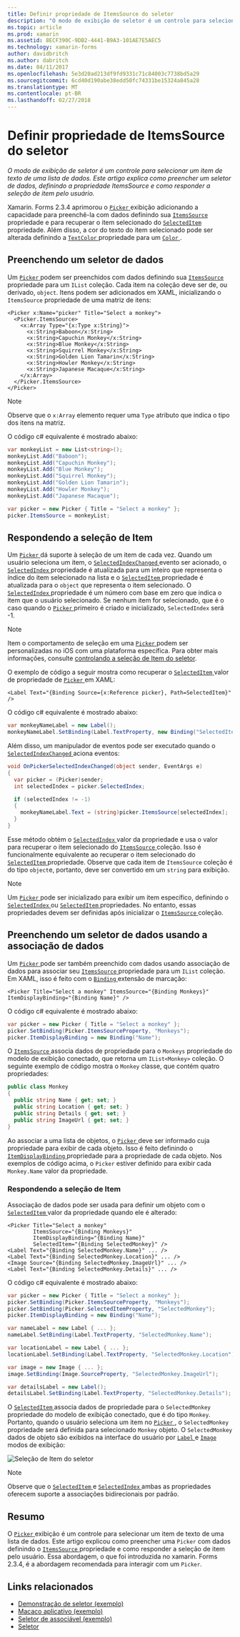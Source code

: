 ```yaml
---
title: Definir propriedade de ItemsSource do seletor
description: "O modo de exibição de seletor é um controle para selecionar um item de texto de uma lista de dados. Este artigo explica como preencher um seletor de dados, definindo a propriedade ItemsSource e como responder a seleção de item pelo usuário."
ms.topic: article
ms.prod: xamarin
ms.assetid: 8ECF390C-9DB2-4441-B9A3-101AE7E5AEC5
ms.technology: xamarin-forms
author: davidbritch
ms.author: dabritch
ms.date: 04/11/2017
ms.openlocfilehash: 5e3d20ad213df9fd9331c71c84003c7738bd5a29
ms.sourcegitcommit: 6cd40d190abe38edd50fc74331be15324a845a28
ms.translationtype: MT
ms.contentlocale: pt-BR
ms.lasthandoff: 02/27/2018
---
```

# <a name="setting-a-pickers-itemssource-property"></a>Definir propriedade de ItemsSource do seletor

_O modo de exibição de seletor é um controle para selecionar um item de texto de uma lista de dados. Este artigo explica como preencher um seletor de dados, definindo a propriedade ItemsSource e como responder a seleção de item pelo usuário._

Xamarin. Forms 2.3.4 aprimorou o [ `Picker` ](https://developer.xamarin.com/api/type/Xamarin.Forms.Picker/) exibição adicionando a capacidade para preenchê-la com dados definindo sua [ `ItemsSource` ](https://developer.xamarin.com/api/property/Xamarin.Forms.Picker.ItemsSource/) propriedade e para recuperar o item selecionado do [ `SelectedItem` ](https://developer.xamarin.com/api/property/Xamarin.Forms.Picker.SelectedItem/) propriedade. Além disso, a cor do texto do item selecionado pode ser alterada definindo a [ `TextColor` ](https://developer.xamarin.com/api/property/Xamarin.Forms.Picker.TextColor/) propriedade para um [ `Color` ](https://developer.xamarin.com/api/type/Xamarin.Forms.Color/).

## <a name="populating-a-picker-with-data"></a>Preenchendo um seletor de dados

Um [ `Picker` ](https://developer.xamarin.com/api/type/Xamarin.Forms.Picker/) podem ser preenchidos com dados definindo sua [ `ItemsSource` ](https://developer.xamarin.com/api/property/Xamarin.Forms.Picker.ItemsSource/) propriedade para um `IList` coleção. Cada item na coleção deve ser de, ou derivado, `object`. Itens podem ser adicionados em XAML, inicializando o `ItemsSource` propriedade de uma matriz de itens:

```xaml
<Picker x:Name="picker" Title="Select a monkey">
  <Picker.ItemsSource>
    <x:Array Type="{x:Type x:String}">
      <x:String>Baboon</x:String>
      <x:String>Capuchin Monkey</x:String>
      <x:String>Blue Monkey</x:String>
      <x:String>Squirrel Monkey</x:String>
      <x:String>Golden Lion Tamarin</x:String>
      <x:String>Howler Monkey</x:String>
      <x:String>Japanese Macaque</x:String>
    </x:Array>
  </Picker.ItemsSource>
</Picker>
```

> [!NOTE]
> Observe que o `x:Array` elemento requer uma `Type` atributo que indica o tipo dos itens na matriz.

O código c# equivalente é mostrado abaixo:

```csharp
var monkeyList = new List<string>();
monkeyList.Add("Baboon");
monkeyList.Add("Capuchin Monkey");
monkeyList.Add("Blue Monkey");
monkeyList.Add("Squirrel Monkey");
monkeyList.Add("Golden Lion Tamarin");
monkeyList.Add("Howler Monkey");
monkeyList.Add("Japanese Macaque");

var picker = new Picker { Title = "Select a monkey" };
picker.ItemsSource = monkeyList;
```

## <a name="responding-to-item-selection"></a>Respondendo a seleção de Item

Um [ `Picker` ](https://developer.xamarin.com/api/type/Xamarin.Forms.Picker/) dá suporte à seleção de um item de cada vez. Quando um usuário seleciona um item, o [ `SelectedIndexChanged` ](https://developer.xamarin.com/api/event/Xamarin.Forms.Picker.SelectedIndexChanged/) evento ser acionado, o [ `SelectedIndex` ](https://developer.xamarin.com/api/property/Xamarin.Forms.Picker.SelectedIndex/) propriedade é atualizada para um inteiro que representa o índice do item selecionado na lista e o [ `SelectedItem` ](https://developer.xamarin.com/api/property/Xamarin.Forms.Picker.SelectedItem/) propriedade é atualizada para o `object` que representa o item selecionado. O [ `SelectedIndex` ](https://developer.xamarin.com/api/property/Xamarin.Forms.Picker.SelectedIndex/) propriedade é um número com base em zero que indica o item que o usuário selecionado. Se nenhum item for selecionado, que é o caso quando o [ `Picker` ](https://developer.xamarin.com/api/type/Xamarin.Forms.Picker/) primeiro é criado e inicializado, `SelectedIndex` será -1.

> [!NOTE]
> Item o comportamento de seleção em uma [ `Picker` ](https://developer.xamarin.com/api/type/Xamarin.Forms.Picker/) podem ser personalizadas no iOS com uma plataforma específica. Para obter mais informações, consulte [controlando a seleção de Item do seletor](~/xamarin-forms/platform/platform-specifics/consuming/ios.md#picker_update_mode).

O exemplo de código a seguir mostra como recuperar o [ `SelectedItem` ](https://developer.xamarin.com/api/property/Xamarin.Forms.Picker.SelectedItem/) valor de propriedade de [ `Picker` ](https://developer.xamarin.com/api/type/Xamarin.Forms.Picker/) em XAML:

```xaml
<Label Text="{Binding Source={x:Reference picker}, Path=SelectedItem}" />
```

O código c# equivalente é mostrado abaixo:

```csharp
var monkeyNameLabel = new Label();
monkeyNameLabel.SetBinding(Label.TextProperty, new Binding("SelectedItem", source: picker));
```

Além disso, um manipulador de eventos pode ser executado quando o [ `SelectedIndexChanged` ](https://developer.xamarin.com/api/event/Xamarin.Forms.Picker.SelectedIndexChanged/) aciona eventos:

```csharp
void OnPickerSelectedIndexChanged(object sender, EventArgs e)
{
  var picker = (Picker)sender;
  int selectedIndex = picker.SelectedIndex;

  if (selectedIndex != -1)
  {
    monkeyNameLabel.Text = (string)picker.ItemsSource[selectedIndex];
  }
}
```

Esse método obtém o [ `SelectedIndex` ](https://developer.xamarin.com/api/property/Xamarin.Forms.Picker.SelectedIndex/) valor da propriedade e usa o valor para recuperar o item selecionado do [ `ItemsSource` ](https://developer.xamarin.com/api/property/Xamarin.Forms.Picker.ItemsSource/) coleção. Isso é funcionalmente equivalente ao recuperar o item selecionado do [ `SelectedItem` ](https://developer.xamarin.com/api/property/Xamarin.Forms.Picker.SelectedItem/) propriedade. Observe que cada item de `ItemsSource` coleção é do tipo `object`e, portanto, deve ser convertido em um `string` para exibição.

> [!NOTE]
> Um [ `Picker` ](https://developer.xamarin.com/api/type/Xamarin.Forms.Picker/) pode ser inicializado para exibir um item específico, definindo o [ `SelectedIndex` ](https://developer.xamarin.com/api/property/Xamarin.Forms.Picker.SelectedIndex/) ou [ `SelectedItem` ](https://developer.xamarin.com/api/property/Xamarin.Forms.Picker.SelectedItem/) propriedades. No entanto, essas propriedades devem ser definidas após inicializar o [ `ItemsSource` ](https://developer.xamarin.com/api/property/Xamarin.Forms.Picker.ItemsSource/) coleção.

## <a name="populating-a-picker-with-data-using-data-binding"></a>Preenchendo um seletor de dados usando a associação de dados

Um [ `Picker` ](https://developer.xamarin.com/api/type/Xamarin.Forms.Picker/) pode ser também preenchido com dados usando associação de dados para associar seu [ `ItemsSource` ](https://developer.xamarin.com/api/property/Xamarin.Forms.Picker.ItemsSource/) propriedade para um `IList` coleção. Em XAML, isso é feito com o [ `Binding` ](https://developer.xamarin.com/api/type/Xamarin.Forms.Xaml.BindingExtension/) extensão de marcação:

```xaml
<Picker Title="Select a monkey" ItemsSource="{Binding Monkeys}" ItemDisplayBinding="{Binding Name}" />
```

O código c# equivalente é mostrado abaixo:

```csharp
var picker = new Picker { Title = "Select a monkey" };
picker.SetBinding(Picker.ItemsSourceProperty, "Monkeys");
picker.ItemDisplayBinding = new Binding("Name");
```

O [ `ItemsSource` ](https://developer.xamarin.com/api/property/Xamarin.Forms.Picker.ItemsSource/) associa dados de propriedade para o `Monkeys` propriedade do modelo de exibição conectado, que retorna um `IList<Monkey>` coleção. O seguinte exemplo de código mostra o `Monkey` classe, que contém quatro propriedades:

```csharp
public class Monkey
{
  public string Name { get; set; }
  public string Location { get; set; }
  public string Details { get; set; }
  public string ImageUrl { get; set; }
}
```

Ao associar a uma lista de objetos, o [ `Picker` ](https://developer.xamarin.com/api/type/Xamarin.Forms.Picker/) deve ser informado cuja propriedade para exibir de cada objeto. Isso é feito definindo o [ `ItemDisplayBinding` ](https://developer.xamarin.com/api/property/Xamarin.Forms.Picker.ItemDisplayBinding/) propriedade para a propriedade de cada objeto. Nos exemplos de código acima, o `Picker` estiver definido para exibir cada `Monkey.Name` valor da propriedade.

### <a name="responding-to-item-selection"></a>Respondendo a seleção de Item

Associação de dados pode ser usada para definir um objeto com o [ `SelectedItem` ](https://developer.xamarin.com/api/property/Xamarin.Forms.Picker.SelectedItem/) valor da propriedade quando ele é alterado:

```xaml
<Picker Title="Select a monkey"
        ItemsSource="{Binding Monkeys}"
        ItemDisplayBinding="{Binding Name}"
        SelectedItem="{Binding SelectedMonkey}" />
<Label Text="{Binding SelectedMonkey.Name}" ... />
<Label Text="{Binding SelectedMonkey.Location}" ... />
<Image Source="{Binding SelectedMonkey.ImageUrl}" ... />
<Label Text="{Binding SelectedMonkey.Details}" ... />
```

O código c# equivalente é mostrado abaixo:

```csharp
var picker = new Picker { Title = "Select a monkey" };
picker.SetBinding(Picker.ItemsSourceProperty, "Monkeys");
picker.SetBinding(Picker.SelectedItemProperty, "SelectedMonkey");
picker.ItemDisplayBinding = new Binding("Name");

var nameLabel = new Label { ... };
nameLabel.SetBinding(Label.TextProperty, "SelectedMonkey.Name");

var locationLabel = new Label { ... };
locationLabel.SetBinding(Label.TextProperty, "SelectedMonkey.Location");

var image = new Image { ... };
image.SetBinding(Image.SourceProperty, "SelectedMonkey.ImageUrl");

var detailsLabel = new Label();
detailsLabel.SetBinding(Label.TextProperty, "SelectedMonkey.Details");
```

O [ `SelectedItem` ](https://developer.xamarin.com/api/property/Xamarin.Forms.Picker.SelectedItem/) associa dados de propriedade para o `SelectedMonkey` propriedade do modelo de exibição conectado, que é do tipo `Monkey`. Portanto, quando o usuário seleciona um item no [ `Picker` ](https://developer.xamarin.com/api/type/Xamarin.Forms.Picker/), o `SelectedMonkey` propriedade será definida para selecionado `Monkey` objeto. O `SelectedMonkey` dados de objeto são exibidos na interface do usuário por [ `Label` ](https://developer.xamarin.com/api/type/Xamarin.Forms.Label/) e [ `Image` ](https://developer.xamarin.com/api/type/Xamarin.Forms.Image/) modos de exibição:

![](populating-itemssource-images/monkeys.png "Seleção de Item do seletor")

> [!NOTE]
> Observe que o [ `SelectedItem` ](https://developer.xamarin.com/api/property/Xamarin.Forms.Picker.SelectedItem/) e [ `SelectedIndex` ](https://developer.xamarin.com/api/property/Xamarin.Forms.Picker.SelectedIndex/) ambas as propriedades oferecem suporte a associações bidirecionais por padrão.

## <a name="summary"></a>Resumo

O [ `Picker` ](https://developer.xamarin.com/api/type/Xamarin.Forms.Picker/) exibição é um controle para selecionar um item de texto de uma lista de dados. Este artigo explicou como preencher uma `Picker` com dados definindo o [ `ItemsSource` ](https://developer.xamarin.com/api/property/Xamarin.Forms.Picker.ItemsSource/) propriedade e como responder a seleção de item pelo usuário. Essa abordagem, o que foi introduzida no xamarin. Forms 2.3.4, é a abordagem recomendada para interagir com um `Picker`.


## <a name="related-links"></a>Links relacionados

- [Demonstração de seletor (exemplo)](https://developer.xamarin.com/samples/xamarin-forms/UserInterface/PickerDemo/)
- [Macaco aplicativo (exemplo)](https://developer.xamarin.com/samples/xamarin-forms/UserInterface/MonkeyAppPicker/)
- [Seletor de associável (exemplo)](https://developer.xamarin.com/samples/xamarin-forms/UserInterface/BindablePicker/)
- [Seletor](https://developer.xamarin.com/api/type/Xamarin.Forms.Picker/)
